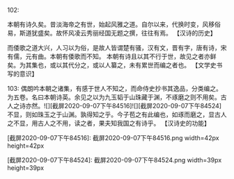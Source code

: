 102:

本朝有诗久矣。昔淡海帝之有世，始起风雅之道。自尔以来，代换时变，风移俗易，斯道犹盛矣。故怀风凌云秀丽经国无题之撰，往往有焉。
【汉诗的历史】

而倭歌之道大兴，人习以为俗，是故人皆谓楚有骚，汉有文，晋有字，唐有诗，宋有儒，元有曲。本朝有倭歌而不知。
本朝有诗且以其不行于世，故见之者亦鲜矣。为其集也，或以其代分之，或以人纂之，未有累世而编之者也。
【文学史书写的意识】

103:
偶朗吟本朝之诸集，有感于世人不知之，而命侍史抄书其逸品，分类编之。为五卷。名曰本朝诗英。余见之以为九玉韬于山珠藏于渊，不琢磨之则不用矣。古人之诗亦然。![][截屏2020-09-07下午84516]![][截屏2020-09-07下午84524]不显，则如珠玉之于山渊。孰得知之乎。今子苞之有此编也，如琢而磨之，显古人之不显，用古人之不用，读之者，果夫知我国之有诗乎。
【汉诗史的功能】

[截屏2020-09-07下午84516]: 截屏2020-09-07下午84516.png width=42px height=42px

[截屏2020-09-07下午84524]: 截屏2020-09-07下午84524.png width=39px height=39px